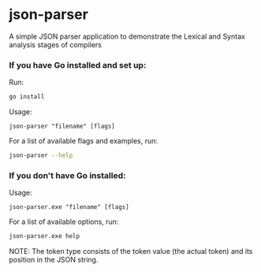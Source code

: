 # json-parser
A simple JSON parser application to demonstrate the Lexical and Syntax analysis stages of compilers


### If you have Go installed and set up:

Run: 
```bash
go install
```

Usage:
```
json-parser "filename" [flags]
```

For a list of available flags and examples, run:
```bash
json-parser --help
```

### If you don't have Go installed:

Usage:
```
json-parser.exe "filename" [flags]
```

For a list of available options, run:
```bash
json-parser.exe help
```

NOTE: The token type consists of the token value (the actual token) and its position in the JSON string.